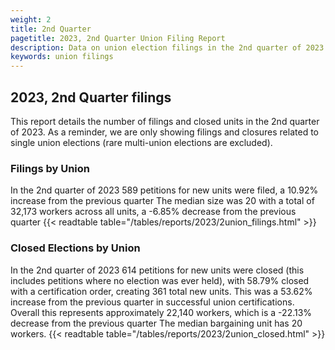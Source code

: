 ```yaml
---
weight: 2
title: 2nd Quarter
pagetitle: 2023, 2nd Quarter Union Filing Report
description: Data on union election filings in the 2nd quarter of 2023
keywords: union filings
---
```


## 2023, 2nd Quarter filings

This report details the number of filings and closed units in the 2nd quarter of 2023. As a reminder, we are only showing filings and closures related to single union elections (rare multi-union elections are excluded).

### Filings by Union
In the 2nd quarter of 2023 589 petitions for new units were filed, a 10.92% increase from the previous quarter The median size was 20 with a total of 32,173 workers across all units, a -6.85% decrease from the previous quarter
{{< readtable table="/tables/reports/2023/2union_filings.html" >}}

### Closed Elections by Union
In the 2nd quarter of 2023 614 petitions for new units were closed (this includes petitions where no election was ever held), with 58.79% closed with a certification order, creating 361 total new units. This was a 53.62% increase from the previous quarter in successful union certifications. Overall this represents approximately 22,140 workers, which is a -22.13% decrease from the previous quarter The median bargaining unit has 20 workers.
{{< readtable table="/tables/reports/2023/2union_closed.html" >}}
